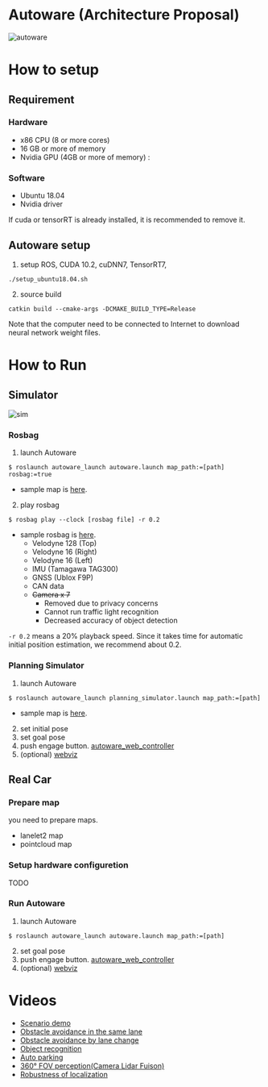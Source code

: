 # Autoware (Architecture Proposal)

![autoware](https://user-images.githubusercontent.com/8327598/69472442-cca50b00-0ded-11ea-9da0-9e2302aa1061.png)


# How to setup

## Requirement

### Hardware
 - x86 CPU (8 or more cores)
 - 16 GB or more of memory
 - Nvidia GPU (4GB or more of memory) : 

### Software
 - Ubuntu 18.04
 - Nvidia driver
 
If cuda or tensorRT is already installed, it is recommended to remove it.

## Autoware setup
1. setup ROS, CUDA 10.2, cuDNN7, TensorRT7, 
```
./setup_ubuntu18.04.sh
```
2. source build
```
catkin build --cmake-args -DCMAKE_BUILD_TYPE=Release
```
Note that the computer need to be connected to Internet to download neural network weight files.

# How to Run

## Simulator
![sim](https://user-images.githubusercontent.com/8327598/79709776-0bd47b00-82fe-11ea-872e-d94ef25bc3bf.png)

### Rosbag
1. launch Autoware
```
$ roslaunch autoware_launch autoware.launch map_path:=[path] rosbag:=true
```
- sample map is [here](https://drive.google.com/a/public.tier4.jp/file/d/1ovrJcFS5CZ2H51D8xVWNtEvj_oiXW-zk/view?usp=sharing).
2. play rosbag
```
$ rosbag play --clock [rosbag file] -r 0.2
```
- sample rosbag is [here](https://drive.google.com/open?id=1BFcNjIBUVKwupPByATYczv2X4qZtdAeD).
  - Velodyne 128 (Top)
  - Velodyne 16 (Right)
  - Velodyne 16 (Left)
  - IMU (Tamagawa TAG300)
  - GNSS (Ublox F9P)
  - CAN data
  - ~~Camera x 7~~
    - Removed due to privacy concerns
    - Cannot run traffic light recognition
    - Decreased accuracy of object detection
 
`-r 0.2` means a 20% playback speed. Since it takes time for automatic initial position estimation, we recommend about 0.2.

### Planning Simulator
1. launch Autoware
```
$ roslaunch autoware_launch planning_simulator.launch map_path:=[path]
```
- sample map is [here](https://drive.google.com/a/public.tier4.jp/file/d/197kgRfSomZzaSbRrjWTx614le2qN-oxx/view?usp=sharing).
2. set initial pose
3. set goal pose
4. push engage button.
[autoware_web_controller](http://localhost:8085/autoware_web_controller/index.html)
5. (optional) [webviz](https://webviz.io/app/)

## Real Car

### Prepare map
you need to prepare maps.
- lanelet2 map
- pointcloud map

### Setup hardware configuretion
TODO

### Run Autoware
1. launch Autoware
```
$ roslaunch autoware_launch autoware.launch map_path:=[path]
```
2. set goal pose
3. push engage button.
[autoware_web_controller](http://localhost:8085/autoware_web_controller/index.html)
4. (optional) [webviz](https://webviz.io/app/)

# Videos
- [Scenario demo](https://youtu.be/kn2bIU_g0oY)
- [Obstacle avoidance in the same lane](https://youtu.be/s_4fBDixFJc)
- [Obstacle avoidance by lane change](https://youtu.be/SCIceXW9sqM)
- [Object recognition](https://youtu.be/uhhMIxe1zxQ)
- [Auto parking](https://youtu.be/e9R0F0ZJbWE)
- [360° FOV perception(Camera Lidar Fuison)](https://youtu.be/whzx-2RkVBA)
- [Robustness of localization](https://youtu.be/ydPxWB2jVnM)

